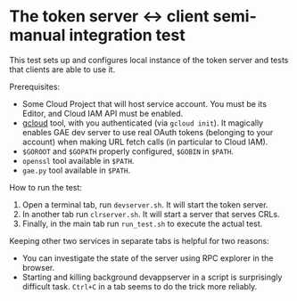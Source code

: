# The token server <-> client semi-manual integration test

This test sets up and configures local instance of the token server and tests
that clients are able to use it.

Prerequisites:

* Some Cloud Project that will host service account. You must be its Editor,
  and Cloud IAM API must be enabled.
* [gcloud](https://cloud.google.com/sdk/gcloud/) tool, with you authenticated
  (via `gcloud init`). It magically enables GAE dev server to use real OAuth
  tokens (belonging to your account) when making URL fetch calls (in particular
  to Cloud IAM).
* `$GOROOT` and `$GOPATH` properly configured, `$GOBIN` in `$PATH`.
* `openssl` tool available in `$PATH`.
* `gae.py` tool available in `$PATH`.

How to run the test:

1. Open a terminal tab, run `devserver.sh`. It will start the token server.
1. In another tab run `clrserver.sh`. It will start a server that serves CRLs.
1. Finally, in the main tab run `run_test.sh` to execute the actual test.

Keeping other two services in separate tabs is helpful for two reasons:

* You can investigate the state of the server using RPC explorer in the browser.
* Starting and killing background devappserver in a script is surprisingly
  difficult task. `Ctrl+C` in a tab seems to do the trick more reliably.
